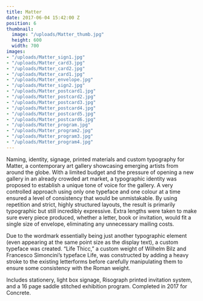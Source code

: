 ```yaml
---
title: Matter
date: 2017-06-04 15:42:00 Z
position: 6
thumbnail:
  image: "/uploads/Matter_thumb.jpg"
  height: 600
  width: 700
images:
- "/uploads/Matter_sign1.jpg"
- "/uploads/Matter_card3.jpg"
- "/uploads/Matter_card2.jpg"
- "/uploads/Matter_card1.jpg"
- "/uploads/Matter_envelope.jpg"
- "/uploads/Matter_sign2.jpg"
- "/uploads/Matter_postcard1.jpg"
- "/uploads/Matter_postcard2.jpg"
- "/uploads/Matter_postcard3.jpg"
- "/uploads/Matter_postcard4.jpg"
- "/uploads/Matter_postcard5.jpg"
- "/uploads/Matter_postcard6.jpg"
- "/uploads/Matter_program.jpg"
- "/uploads/Matter_program2.jpg"
- "/uploads/Matter_program3.jpg"
- "/uploads/Matter_program4.jpg"
---
```


Naming, identity, signage, printed materials and custom typography for Matter, a contemporary art gallery showcasing emerging artists from around the globe. With a limited budget and the pressure of opening a new gallery in an already crowded art market, a typographic identity was proposed to establish a unique tone of voice for the gallery. A very controlled approach using only one typeface and one colour at a time ensured a level of consistency that would be unmistakable. By using repetition and strict, highly structured layouts, the result is primarily typographic but still incredibly expressive. Extra lengths were taken to make sure every piece produced, whether a letter, book or invitation, would fit a single size of envelope, eliminating any unnecessary mailing costs.

Due to the wordmark essentially being just another typographic element (even appearing at the same point size as the display text), a custom typeface was created. “Life Thicc,” a custom weight of Wilhelm Bilz and Francesco Simoncini’s typeface Life, was constructed by adding a heavy stroke to the existing letterforms before carefully manipulating them to ensure some consistency with the Roman weight.

Includes stationery, light box signage, Risograph printed invitation system, and a 16 page saddle stitched exhibition program. Completed in 2017 for Concrete.